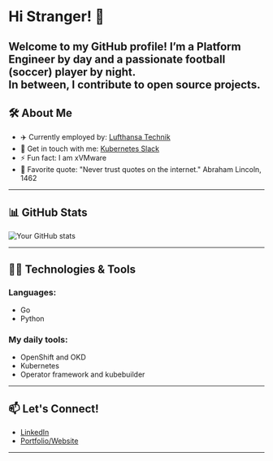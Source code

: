# Hi Stranger! 👋

Welcome to my GitHub profile! 
I’m a Platform Engineer by day and a passionate football (soccer) player by night.<br />
In between, I contribute to open source projects.
---

## 🛠️ About Me

- ✈️ Currently employed by: [Lufthansa Technik](https://www.lufthansa-technik.com/en/Tech-Hub-Sofia)
- 💬 Get in touch with me: [Kubernetes Slack](https://kubernetes.slack.com/team/U07BVSYJC64)
- ⚡ Fun fact: I am xVMware
- 🧠 Favorite quote:
"Never trust quotes on the internet."
  Abraham Lincoln, 1462
---

## 📊 GitHub Stats

![Your GitHub stats](https://github-readme-stats.vercel.app/api?username=svarrogh1337&show_icons=true&theme=transparent&hide=stars,contribs&count_private=true&show=reviews,discussions_started,prs_merged,prs_merged_percentage&include_all_commits=true)

---

## 👨‍💻 Technologies & Tools

### Languages:
- Go
- Python

### My daily tools:
- OpenShift and OKD
- Kubernetes
- Operator framework and kubebuilder

---

## 📫 Let's Connect!

- [LinkedIn](https://www.linkedin.com/in/svarrogh1337/)  
- [Portfolio/Website](https://hhristov.info)  

---

